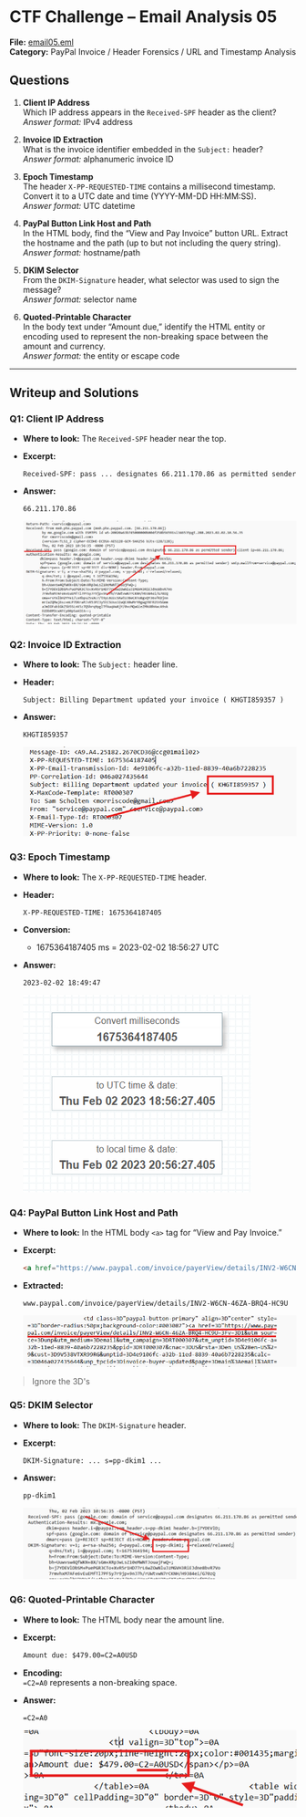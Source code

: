 # CTF Challenge – Email Analysis 05

**File:** [email05.eml](./email05.eml)\
**Category:** PayPal Invoice / Header Forensics / URL and Timestamp Analysis

## Questions


1. **Client IP Address**\
   Which IP address appears in the `Received-SPF` header as the client?\
   *Answer format:* IPv4 address

2. **Invoice ID Extraction**\
   What is the invoice identifier embedded in the `Subject:` header?\
   *Answer format:* alphanumeric invoice ID



3. **Epoch Timestamp**\
   The header `X-PP-REQUESTED-TIME` contains a millisecond timestamp. Convert it to a UTC date and time (YYYY-MM-DD HH\:MM\:SS).\
   *Answer format:* UTC datetime

4. **PayPal Button Link Host and Path**\
   In the HTML body, find the “View and Pay Invoice” button URL. Extract the hostname and the path (up to but not including the query string).\
   *Answer format:* hostname/path


5. **DKIM Selector**\
   From the `DKIM-Signature` header, what selector was used to sign the message?\
   *Answer format:* selector name

6. **Quoted-Printable Character**\
   In the body text under “Amount due,” identify the HTML entity or encoding used to represent the non-breaking space between the amount and currency.\
   *Answer format:* the entity or escape code

---

## Writeup and Solutions

### Q1: Client IP Address

- **Where to look:** The `Received-SPF` header near the top.
- **Excerpt:**
  ```
  Received-SPF: pass ... designates 66.211.170.86 as permitted sender
  ```
- **Answer:**
  ```
  66.211.170.86
  ```

  ![](./attachments/email05/q1.png)

### Q2: Invoice ID Extraction

- **Where to look:** The `Subject:` header line.
- **Header:**
  ```
  Subject: Billing Department updated your invoice ( KHGTI859357 )
  ```
- **Answer:**
  ```
  KHGTI859357
  ```

  ![](./attachments/email05/q2.png)


### Q3: Epoch Timestamp

- **Where to look:** The `X-PP-REQUESTED-TIME` header.
- **Header:**
  ```
  X-PP-REQUESTED-TIME: 1675364187405
  ```
- **Conversion:**
  - 1675364187405 ms = 2023-02-02 18:56:27 UTC
- **Answer:**
  ```
  2023-02-02 18:49:47
  ```

  ![](./attachments/email05/q3.png)


### Q4: PayPal Button Link Host and Path

- **Where to look:** In the HTML body `<a>` tag for “View and Pay Invoice.”
- **Excerpt:**
  ```html
  <a href="https://www.paypal.com/invoice/payerView/details/INV2-W6CN-46ZA-BRQ4-HC9U?...">
  ```
- **Extracted:**
  ```
  www.paypal.com/invoice/payerView/details/INV2-W6CN-46ZA-BRQ4-HC9U
  ```

  ![](./attachments/email05/q4.png)


>Ignore the 3D's

### Q5: DKIM Selector

- **Where to look:** The `DKIM-Signature` header.
- **Excerpt:**
  ```
  DKIM-Signature: ... s=pp-dkim1 ...
  ```
- **Answer:**
  ```
  pp-dkim1
  ```

  ![](./attachments/email05/q5.png)


### Q6: Quoted-Printable Character

- **Where to look:** The HTML body near the amount line.
- **Excerpt:**
  ```html
  Amount due: $479.00=C2=A0USD
  ```
- **Encoding:**\
  `=C2=A0` represents a non-breaking space.
- **Answer:**
  ```
  =C2=A0
  ```

  ![](./attachments/email05/q6.png)

